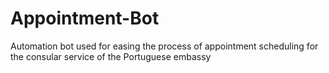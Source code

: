 # Appointment-Bot
Automation bot used for easing the process of appointment scheduling for the consular service of the Portuguese embassy
